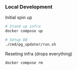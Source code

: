


### Local Development

Initial spin up
```sh
# Stand up infra
docker compose up

# Setup DB
./cmd/pg_updater/run.sh
```

Reseting infra (drops everything)
```
docker compose rm
```


